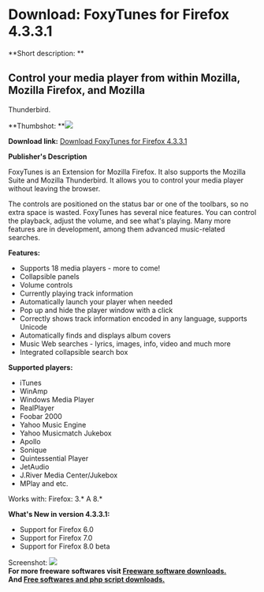 # Download: FoxyTunes for Firefox 4.3.3.1

**Short description: **

## Control your media player from within Mozilla, Mozilla Firefox, and Mozilla
Thunderbird.

  
**Thumbshot: **![](http://www.freewarefiles.com/screenshot/foxytunes_md.gif)   
  
**Download link:** [Download FoxyTunes for Firefox 4.3.3.1](http://freesoftwares.boysofts.com/FoxyTunes-For-Firefox_program_15775.html)  
  

**Publisher's Description**  
  

FoxyTunes is an Extension for Mozilla Firefox. It also supports the Mozilla
Suite and Mozilla Thunderbird. It allows you to control your media player
without leaving the browser.

The controls are positioned on the status bar or one of the toolbars, so no
extra space is wasted. FoxyTunes has several nice features. You can control
the playback, adjust the volume, and see what's playing. Many more features
are in development, among them advanced music-related searches.

**Features:**

  * Supports 18 media players - more to come! 
  * Collapsible panels 
  * Volume controls 
  * Currently playing track information 
  * Automatically launch your player when needed 
  * Pop up and hide the player window with a click 
  * Correctly shows track information encoded in any language, supports Unicode 
  * Automatically finds and displays album covers 
  * Music Web searches - lyrics, images, info, video and much more 
  * Integrated collapsible search box 

**Supported players:**

  * iTunes 
  * WinAmp 
  * Windows Media Player 
  * RealPlayer 
  * Foobar 2000 
  * Yahoo Music Engine 
  * Yahoo Musicmatch Jukebox 
  * Apollo 
  * Sonique 
  * Quintessential Player 
  * JetAudio 
  * J.River Media Center/Jukebox 
  * MPlay and etc. 

Works with: Firefox: 3.* A 8.*

**What's New in version 4.3.3.1:**

  * Support for Firefox 6.0 
  * Support for Firefox 7.0 
  * Support for Firefox 8.0 beta 

  
  
Screenshot: ![](http://www.freewarefiles.com/screenshot/foxytunes.gif)  
**For more freeware softwares visit [Freeware software downloads.](http://freesoftwares.boysofts.com/)**   
**And [Free softwares and php script downloads.](http://www.boysofts.com/)**

